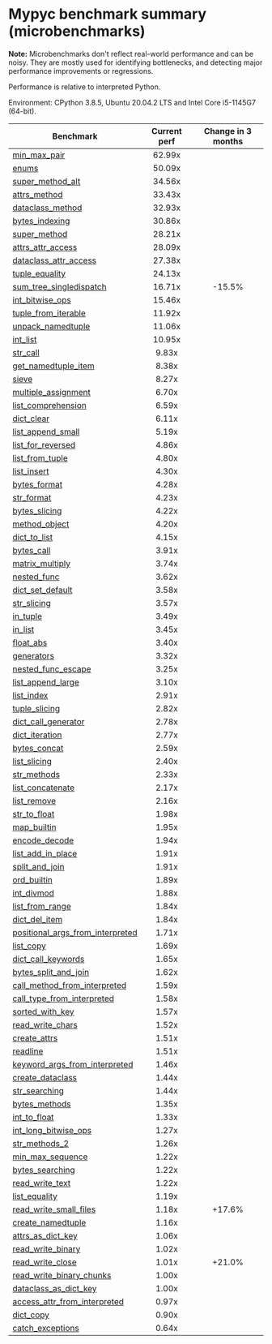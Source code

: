 # Mypyc benchmark summary (microbenchmarks)

**Note:** Microbenchmarks don't reflect real-world performance and can be noisy.
           They are mostly used for identifying bottlenecks, and detecting major performance
           improvements or regressions.

Performance is relative to interpreted Python.

Environment: CPython 3.8.5, Ubuntu 20.04.2 LTS and Intel Core i5-1145G7 (64-bit).

| Benchmark | Current perf | Change in 3 months |
| --- | :---: | :---: |
| [min_max_pair](benchmarks/min_max_pair.md) | 62.99x |  |
| [enums](benchmarks/enums.md) | 50.09x |  |
| [super_method_alt](benchmarks/super_method_alt.md) | 34.56x |  |
| [attrs_method](benchmarks/attrs_method.md) | 33.43x |  |
| [dataclass_method](benchmarks/dataclass_method.md) | 32.93x |  |
| [bytes_indexing](benchmarks/bytes_indexing.md) | 30.86x |  |
| [super_method](benchmarks/super_method.md) | 28.21x |  |
| [attrs_attr_access](benchmarks/attrs_attr_access.md) | 28.09x |  |
| [dataclass_attr_access](benchmarks/dataclass_attr_access.md) | 27.38x |  |
| [tuple_equality](benchmarks/tuple_equality.md) | 24.13x |  |
| [sum_tree_singledispatch](benchmarks/sum_tree_singledispatch.md) | 16.71x | -15.5% |
| [int_bitwise_ops](benchmarks/int_bitwise_ops.md) | 15.46x |  |
| [tuple_from_iterable](benchmarks/tuple_from_iterable.md) | 11.92x |  |
| [unpack_namedtuple](benchmarks/unpack_namedtuple.md) | 11.06x |  |
| [int_list](benchmarks/int_list.md) | 10.95x |  |
| [str_call](benchmarks/str_call.md) | 9.83x |  |
| [get_namedtuple_item](benchmarks/get_namedtuple_item.md) | 8.38x |  |
| [sieve](benchmarks/sieve.md) | 8.27x |  |
| [multiple_assignment](benchmarks/multiple_assignment.md) | 6.70x |  |
| [list_comprehension](benchmarks/list_comprehension.md) | 6.59x |  |
| [dict_clear](benchmarks/dict_clear.md) | 6.11x |  |
| [list_append_small](benchmarks/list_append_small.md) | 5.19x |  |
| [list_for_reversed](benchmarks/list_for_reversed.md) | 4.86x |  |
| [list_from_tuple](benchmarks/list_from_tuple.md) | 4.80x |  |
| [list_insert](benchmarks/list_insert.md) | 4.30x |  |
| [bytes_format](benchmarks/bytes_format.md) | 4.28x |  |
| [str_format](benchmarks/str_format.md) | 4.23x |  |
| [bytes_slicing](benchmarks/bytes_slicing.md) | 4.22x |  |
| [method_object](benchmarks/method_object.md) | 4.20x |  |
| [dict_to_list](benchmarks/dict_to_list.md) | 4.15x |  |
| [bytes_call](benchmarks/bytes_call.md) | 3.91x |  |
| [matrix_multiply](benchmarks/matrix_multiply.md) | 3.74x |  |
| [nested_func](benchmarks/nested_func.md) | 3.62x |  |
| [dict_set_default](benchmarks/dict_set_default.md) | 3.58x |  |
| [str_slicing](benchmarks/str_slicing.md) | 3.57x |  |
| [in_tuple](benchmarks/in_tuple.md) | 3.49x |  |
| [in_list](benchmarks/in_list.md) | 3.45x |  |
| [float_abs](benchmarks/float_abs.md) | 3.40x |  |
| [generators](benchmarks/generators.md) | 3.32x |  |
| [nested_func_escape](benchmarks/nested_func_escape.md) | 3.25x |  |
| [list_append_large](benchmarks/list_append_large.md) | 3.10x |  |
| [list_index](benchmarks/list_index.md) | 2.91x |  |
| [tuple_slicing](benchmarks/tuple_slicing.md) | 2.82x |  |
| [dict_call_generator](benchmarks/dict_call_generator.md) | 2.78x |  |
| [dict_iteration](benchmarks/dict_iteration.md) | 2.77x |  |
| [bytes_concat](benchmarks/bytes_concat.md) | 2.59x |  |
| [list_slicing](benchmarks/list_slicing.md) | 2.40x |  |
| [str_methods](benchmarks/str_methods.md) | 2.33x |  |
| [list_concatenate](benchmarks/list_concatenate.md) | 2.17x |  |
| [list_remove](benchmarks/list_remove.md) | 2.16x |  |
| [str_to_float](benchmarks/str_to_float.md) | 1.98x |  |
| [map_builtin](benchmarks/map_builtin.md) | 1.95x |  |
| [encode_decode](benchmarks/encode_decode.md) | 1.94x |  |
| [list_add_in_place](benchmarks/list_add_in_place.md) | 1.91x |  |
| [split_and_join](benchmarks/split_and_join.md) | 1.91x |  |
| [ord_builtin](benchmarks/ord_builtin.md) | 1.89x |  |
| [int_divmod](benchmarks/int_divmod.md) | 1.88x |  |
| [list_from_range](benchmarks/list_from_range.md) | 1.84x |  |
| [dict_del_item](benchmarks/dict_del_item.md) | 1.84x |  |
| [positional_args_from_interpreted](benchmarks/positional_args_from_interpreted.md) | 1.71x |  |
| [list_copy](benchmarks/list_copy.md) | 1.69x |  |
| [dict_call_keywords](benchmarks/dict_call_keywords.md) | 1.65x |  |
| [bytes_split_and_join](benchmarks/bytes_split_and_join.md) | 1.62x |  |
| [call_method_from_interpreted](benchmarks/call_method_from_interpreted.md) | 1.59x |  |
| [call_type_from_interpreted](benchmarks/call_type_from_interpreted.md) | 1.58x |  |
| [sorted_with_key](benchmarks/sorted_with_key.md) | 1.57x |  |
| [read_write_chars](benchmarks/read_write_chars.md) | 1.52x |  |
| [create_attrs](benchmarks/create_attrs.md) | 1.51x |  |
| [readline](benchmarks/readline.md) | 1.51x |  |
| [keyword_args_from_interpreted](benchmarks/keyword_args_from_interpreted.md) | 1.46x |  |
| [create_dataclass](benchmarks/create_dataclass.md) | 1.44x |  |
| [str_searching](benchmarks/str_searching.md) | 1.44x |  |
| [bytes_methods](benchmarks/bytes_methods.md) | 1.35x |  |
| [int_to_float](benchmarks/int_to_float.md) | 1.33x |  |
| [int_long_bitwise_ops](benchmarks/int_long_bitwise_ops.md) | 1.27x |  |
| [str_methods_2](benchmarks/str_methods_2.md) | 1.26x |  |
| [min_max_sequence](benchmarks/min_max_sequence.md) | 1.22x |  |
| [bytes_searching](benchmarks/bytes_searching.md) | 1.22x |  |
| [read_write_text](benchmarks/read_write_text.md) | 1.22x |  |
| [list_equality](benchmarks/list_equality.md) | 1.19x |  |
| [read_write_small_files](benchmarks/read_write_small_files.md) | 1.18x | +17.6% |
| [create_namedtuple](benchmarks/create_namedtuple.md) | 1.16x |  |
| [attrs_as_dict_key](benchmarks/attrs_as_dict_key.md) | 1.06x |  |
| [read_write_binary](benchmarks/read_write_binary.md) | 1.02x |  |
| [read_write_close](benchmarks/read_write_close.md) | 1.01x | +21.0% |
| [read_write_binary_chunks](benchmarks/read_write_binary_chunks.md) | 1.00x |  |
| [dataclass_as_dict_key](benchmarks/dataclass_as_dict_key.md) | 1.00x |  |
| [access_attr_from_interpreted](benchmarks/access_attr_from_interpreted.md) | 0.97x |  |
| [dict_copy](benchmarks/dict_copy.md) | 0.90x |  |
| [catch_exceptions](benchmarks/catch_exceptions.md) | 0.64x |  |
